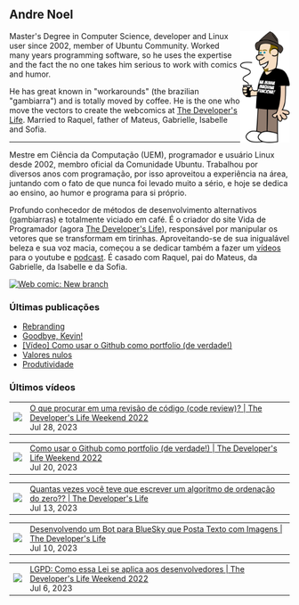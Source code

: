 ## Andre Noel

<!--
**andre-noel/andre-noel** is a ✨ _special_ ✨ repository because its `README.md` (this file) appears on your GitHub profile.

Here are some ideas to get you started:

- 🔭 I’m currently working on ...
- 🌱 I’m currently learning ...
- 👯 I’m looking to collaborate on ...
- 🤔 I’m looking for help with ...
- 💬 Ask me about ...
- 📫 How to reach me: ...
- 😄 Pronouns: ...
- ⚡ Fun fact: ...
-->

<img src="eu.png" align="right" height="200px">

Master's Degree in Computer Science, developer and Linux user since 2002, member of Ubuntu Community. Worked many years programming software, so he uses the expertise and the fact the no one takes him serious to work with comics and humor.

He has great known in "workarounds" (the brazilian "gambiarra") and is totally moved by coffee. He is the one who move the vectors to create the webcomics at [The Developer's Life](https://developerslife.tech/). Married to Raquel, father of Mateus, Gabrielle, Isabelle and Sofia.

---

Mestre em Ciência da Computação (UEM), programador e usuário Linux desde 2002, membro oficial da Comunidade Ubuntu. Trabalhou por diversos anos com programação, por isso aproveitou a experiência na área, juntando com o fato de que nunca foi levado muito a sério, e hoje se dedica ao ensino, ao humor e programa para si próprio.

Profundo conhecedor de métodos de desenvolvimento alternativos (gambiarras) e totalmente viciado em café. É o criador do site Vida de Programador (agora [The Developer's Life](https://developerslife.tech/)), responsável por manipular os vetores que se transformam em tirinhas. Aproveitando-se de sua inigualável beleza e sua voz macia, começou a se dedicar também a fazer um [vídeos](https://youtube.com/ProgramadorREAL) para o youtube e [podcast](https://podcast.developerslife.tech/). É casado com Raquel, pai do Mateus, da Gabrielle, da Isabelle e da Sofia.

<a href="https://developerslife.tech/en/2022/05/30/new-branch/"><img src="https://developerslife.tech/en/uploads/2022/05/tirinhaEN-234.png" style="width:500px" alt="Web comic: New branch" /></a>

### Últimas publicações
<!-- BLOG-POST-LIST:START -->
- [Rebranding](https://developerslife.tech/pt/2023/07/24/rebranding/)
- [Goodbye, Kevin!](https://developerslife.tech/pt/2023/07/20/goodbye-kevin/)
- [[Vídeo] Como usar o Github como portfolio &lpar;de verdade!&rpar;](https://developerslife.tech/pt/2023/07/20/video-como-usar-o-github-como-portfolio/)
- [Valores nulos](https://developerslife.tech/pt/2023/07/18/valores-nulos/)
- [Produtividade](https://developerslife.tech/pt/2023/07/14/produtividade/)
<!-- BLOG-POST-LIST:END -->

### Últimos vídeos
<!-- YOUTUBE:START --><table><tr><td><a href="https://www.youtube.com/watch?v=nq5CShSJ9jY"><img width="140px" src="https://i.ytimg.com/vi/nq5CShSJ9jY/mqdefault.jpg"></a></td>
<td><a href="https://www.youtube.com/watch?v=nq5CShSJ9jY">O que procurar em uma revisão de código &lpar;code review&rpar;? | The Developer&#39;s Life Weekend 2022</a><br/>Jul 28, 2023</td></tr></table>
<table><tr><td><a href="https://www.youtube.com/watch?v=v103ljx5uy0"><img width="140px" src="https://i.ytimg.com/vi/v103ljx5uy0/mqdefault.jpg"></a></td>
<td><a href="https://www.youtube.com/watch?v=v103ljx5uy0">Como usar o Github como portfolio &lpar;de verdade!&rpar; | The Developer&#39;s Life Weekend 2022</a><br/>Jul 20, 2023</td></tr></table>
<table><tr><td><a href="https://www.youtube.com/watch?v=0By7fsq_xZw"><img width="140px" src="https://i.ytimg.com/vi/0By7fsq_xZw/mqdefault.jpg"></a></td>
<td><a href="https://www.youtube.com/watch?v=0By7fsq_xZw">Quantas vezes você teve que escrever um algoritmo de ordenação do zero?? | The Developer&#39;s Life</a><br/>Jul 13, 2023</td></tr></table>
<table><tr><td><a href="https://www.youtube.com/watch?v=_X2ao-JBkaQ"><img width="140px" src="https://i.ytimg.com/vi/_X2ao-JBkaQ/mqdefault.jpg"></a></td>
<td><a href="https://www.youtube.com/watch?v=_X2ao-JBkaQ">Desenvolvendo um Bot para BlueSky que Posta Texto com Imagens | The Developer&#39;s Life</a><br/>Jul 10, 2023</td></tr></table>
<table><tr><td><a href="https://www.youtube.com/watch?v=uSs5LcrFN1k"><img width="140px" src="https://i.ytimg.com/vi/uSs5LcrFN1k/mqdefault.jpg"></a></td>
<td><a href="https://www.youtube.com/watch?v=uSs5LcrFN1k">LGPD: Como essa Lei se aplica aos desenvolvedores | The Developer&#39;s Life Weekend 2022</a><br/>Jul 6, 2023</td></tr></table>
<!-- YOUTUBE:END -->
